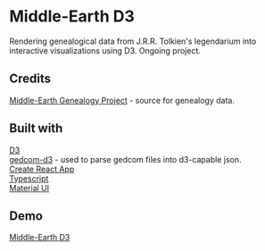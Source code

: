 # Middle-Earth D3

Rendering genealogical data from J.R.R. Tolkien's legendarium into interactive visualizations using D3. Ongoing project.

## Credits

[Middle-Earth Genealogy Project](https://github.com/RobSis/middle-earth-genealogy-project) - source for genealogy data. <br />

## Built with

[D3](https://github.com/d3/d3) <br />
[gedcom-d3](https://www.npmjs.com/package/gedcom-d3) - used to parse gedcom files into d3-capable json. <br />
[Create React App](https://github.com/facebook/create-react-app) <br />
[Typescript](https://www.typescriptlang.org/) <br />
[Material UI](https://material-ui.com/) <br />

## Demo

[Middle-Earth D3](https://middle-earth-trees.netlify.app)


